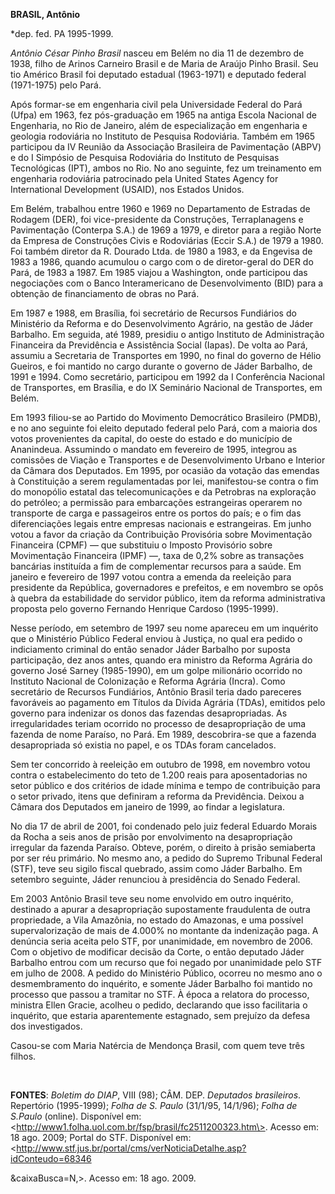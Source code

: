 **BRASIL, Antônio**

\*dep. fed. PA 1995-1999.

*Antônio César Pinho Brasil* nasceu em Belém no dia 11 de dezembro de
1938, filho de Arinos Carneiro Brasil e de Maria de Araújo Pinho Brasil.
Seu tio Américo Brasil foi deputado estadual (1963-1971) e deputado
federal (1971-1975) pelo Pará.

Após formar-se em engenharia civil pela Universidade Federal do Pará
(Ufpa) em 1963, fez pós-graduação em 1965 na antiga Escola Nacional de
Engenharia, no Rio de Janeiro, além de especialização em engenharia e
geologia rodoviária no Instituto de Pesquisa Rodoviária. Também em 1965
participou da IV Reunião da Associação Brasileira de Pavimentação (ABPV)
e do I Simpósio de Pesquisa Rodoviária do Instituto de Pesquisas
Tecnológicas (IPT), ambos no Rio. No ano seguinte, fez um treinamento em
engenharia rodoviária patrocinado pela United States Agency for
International Development (USAID), nos Estados Unidos.

Em Belém, trabalhou entre 1960 e 1969 no Departamento de Estradas de
Rodagem (DER), foi vice-presidente da Construções, Terraplanagens e
Pavimentação (Conterpa S.A.) de 1969 a 1979, e diretor para a região
Norte da Empresa de Construções Civis e Rodoviárias (Eccir S.A.) de 1979
a 1980. Foi também diretor da R. Dourado Ltda. de 1980 a 1983, e da
Engevisa de 1983 a 1986, quando acumulou o cargo com o de diretor-geral
do DER do Pará, de 1983 a 1987. Em 1985 viajou a Washington, onde
participou das negociações com o Banco Interamericano de Desenvolvimento
(BID) para a obtenção de financiamento de obras no Pará.

Em 1987 e 1988, em Brasília, foi secretário de Recursos Fundiários do
Ministério da Reforma e do Desenvolvimento Agrário, na gestão de Jáder
Barbalho. Em seguida, até 1989, presidiu o antigo Instituto de
Administração Financeira da Previdência e Assistência Social (Iapas). De
volta ao Pará, assumiu a Secretaria de Transportes em 1990, no final do
governo de Hélio Gueiros, e foi mantido no cargo durante o governo de
Jáder Barbalho, de 1991 e 1994. Como secretário, participou em 1992 da I
Conferência Nacional de Transportes, em Brasília, e do IX Seminário
Nacional de Transportes, em Belém.

Em 1993 filiou-se ao Partido do Movimento Democrático Brasileiro (PMDB),
e no ano seguinte foi eleito deputado federal pelo Pará, com a maioria
dos votos provenientes da capital, do oeste do estado e do município de
Ananindeua. Assumindo o mandato em fevereiro de 1995, integrou as
comissões de Viação e Transportes e de Desenvolvimento Urbano e Interior
da Câmara dos Deputados. Em 1995, por ocasião da votação das emendas à
Constituição a serem regulamentadas por lei, manifestou-se contra o fim
do monopólio estatal das telecomunicações e da Petrobras na exploração
do petróleo; a permissão para embarcações estrangeiras operarem no
transporte de carga e passageiros entre os portos do país; e o fim das
diferenciações legais entre empresas nacionais e estrangeiras. Em junho
votou a favor da criação da Contribuição Provisória sobre Movimentação
Financeira (CPMF) — que substituiu o Imposto Provisório sobre
Movimentação Financeira (IPMF) —, taxa de 0,2% sobre as transações
bancárias instituída a fim de complementar recursos para a saúde. Em
janeiro e fevereiro de 1997 votou contra a emenda da reeleição para
presidente da República, governadores e prefeitos, e em novembro se opôs
à quebra da estabilidade do servidor público, item da reforma
administrativa proposta pelo governo Fernando Henrique Cardoso
(1995-1999).

Nesse período, em setembro de 1997 seu nome apareceu em um inquérito que
o Ministério Público Federal enviou à Justiça, no qual era pedido o
indiciamento criminal do então senador Jáder Barbalho por suposta
participação, dez anos antes, quando era ministro da Reforma Agrária do
governo José Sarney (1985-1990), em um golpe milionário ocorrido no
Instituto Nacional de Colonização e Reforma Agrária (Incra). Como
secretário de Recursos Fundiários, Antônio Brasil teria dado pareceres
favoráveis ao pagamento em Títulos da Dívida Agrária (TDAs), emitidos
pelo governo para indenizar os donos das fazendas desapropriadas. As
irregularidades teriam ocorrido no processo de desapropriação de uma
fazenda de nome Paraíso, no Pará. Em 1989, descobrira-se que a fazenda
desapropriada só existia no papel, e os TDAs foram cancelados.

Sem ter concorrido à reeleição em outubro de 1998, em novembro votou
contra o estabelecimento do teto de 1.200 reais para aposentadorias no
setor público e dos critérios de idade mínima e tempo de contribuição
para o setor privado, itens que definiram a reforma da Previdência.
Deixou a Câmara dos Deputados em janeiro de 1999, ao findar a
legislatura.

No dia 17 de abril de 2001, foi condenado pelo juiz federal Eduardo
Morais da Rocha a seis anos de prisão por envolvimento na desapropriação
irregular da fazenda Paraíso. Obteve, porém, o direito à prisão
semiaberta por ser réu primário. No mesmo ano, a pedido do Supremo
Tribunal Federal (STF), teve seu sigilo fiscal quebrado, assim como
Jáder Barbalho. Em setembro seguinte, Jáder renunciou à presidência do
Senado Federal.

Em 2003 Antônio Brasil teve seu nome envolvido em outro inquérito,
destinado a apurar a desapropriação supostamente fraudulenta de outra
propriedade, a Vila Amazônia, no estado do Amazonas, e uma possível
supervalorização de mais de 4.000% no montante da indenização paga. A
denúncia seria aceita pelo STF, por unanimidade, em novembro de 2006.
Com o objetivo de modificar decisão da Corte, o então deputado Jáder
Barbalho entrou com um recurso que foi negado por unanimidade pelo STF
em julho de 2008. A pedido do Ministério Público, ocorreu no mesmo ano o
desmembramento do inquérito, e somente Jáder Barbalho foi mantido no
processo que passou a tramitar no STF. À época a relatora do processo,
ministra Ellen Gracie, acolheu o pedido, declarando que isso facilitaria
o inquérito, que estaria aparentemente estagnado, sem prejuízo da defesa
dos investigados.

Casou-se com Maria Natércia de Mendonça Brasil, com quem teve três
filhos.

 

**FONTES**: *Boletim do DIAP*, VIII (98); CÂM. DEP. *Deputados
brasileiros*. Repertório (1995-1999); *Folha de S. Paulo* (31/1/95,
14/1/96); *Folha de S.Paulo* (online). Disponível em: 
\<http://www1.folha.uol.com.br/fsp/brasil/fc2511200323.htm\>. Acesso em:
18 ago. 2009; Portal do STF. Disponível em:
\<http://www.stf.jus.br/portal/cms/verNoticiaDetalhe.asp?idConteudo=68346

&caixaBusca=N,\>. Acesso em: 18 ago. 2009. 

 

 

